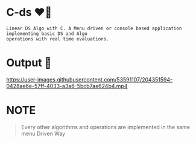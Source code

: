 # C-ds ❤️‍🔥
```
Linear DS Algo with C. A Menu driven or console based application implementing basic DS and Algo 
operations with real time evaluations.
```
# Output 🤠


https://user-images.githubusercontent.com/53591107/204351594-0428ae6e-57ff-4033-a3a6-5bcb7ae624b4.mp4

# NOTE 

> Every other algorithms and operations are implemented in the same menu Driven Way
